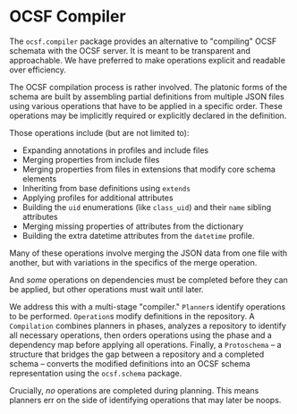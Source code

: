# OCSF Compiler

The `ocsf.compiler` package provides an alternative to "compiling" OCSF schemata
with the OCSF server. It is meant to be transparent and approachable. We have
preferred to make operations explicit and readable over efficiency.

The OCSF compilation process is rather involved. The platonic forms of the
schema are built by assembling partial definitions from multiple JSON files
using various operations that have to be applied in a specific order. These
operations may be implicitly required or explicitly declared in the definition.

Those operations include (but are not limited to):

- Expanding annotations in profiles and include files
- Merging properties from include files
- Merging properties from files in extensions that modify core schema elements
- Inheriting from base definitions using `extends`
- Applying profiles for additional attributes
- Building the `uid` enumerations (like `class_uid`) and their `name` sibling attributes
- Merging missing properties of attributes from the dictionary
- Building the extra datetime attributes from the `datetime` profile.

Many of these operations involve merging the JSON data from one file with
another, but with variations in the specifics of the merge operation.

And _some_ operations on dependencies must be completed before they can be
applied, but other operations must wait until later.

We address this with a multi-stage "compiler." `Planner`s identify operations to
be performed. `Operation`s modify definitions in the repository. A `Compilation`
combines planners in phases, analyzes a repository to identify all necessary
operations, then orders operations using the phase and a dependency map before
applying all operations. Finally, a `Protoschema` – a structure that bridges the
gap between a repository and a completed schema – converts the modified
definitions into an OCSF schema representation using the `ocsf.schema` package.

Crucially, _no_ operations are completed during planning. This means planners
err on the side of identifying operations that may later be noops.
